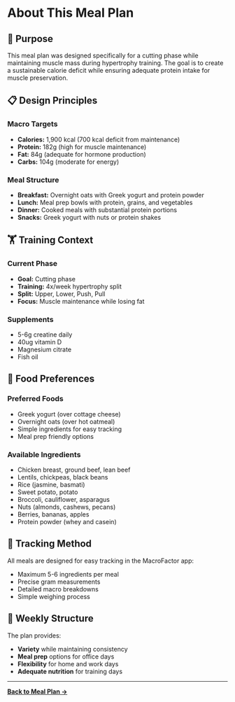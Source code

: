 # About This Meal Plan

## 🎯 Purpose

This meal plan was designed specifically for a cutting phase while maintaining muscle mass during hypertrophy training. The goal is to create a sustainable calorie deficit while ensuring adequate protein intake for muscle preservation.

## 📋 Design Principles

### Macro Targets
- **Calories:** 1,900 kcal (700 kcal deficit from maintenance)
- **Protein:** 182g (high for muscle maintenance)
- **Fat:** 84g (adequate for hormone production)
- **Carbs:** 104g (moderate for energy)

### Meal Structure
- **Breakfast:** Overnight oats with Greek yogurt and protein powder
- **Lunch:** Meal prep bowls with protein, grains, and vegetables
- **Dinner:** Cooked meals with substantial protein portions
- **Snacks:** Greek yogurt with nuts or protein shakes

## 🏋️ Training Context

### Current Phase
- **Goal:** Cutting phase
- **Training:** 4x/week hypertrophy split
- **Split:** Upper, Lower, Push, Pull
- **Focus:** Muscle maintenance while losing fat

### Supplements
- 5-6g creatine daily
- 40ug vitamin D
- Magnesium citrate
- Fish oil

## 🥗 Food Preferences

### Preferred Foods
- Greek yogurt (over cottage cheese)
- Overnight oats (over hot oatmeal)
- Simple ingredients for easy tracking
- Meal prep friendly options

### Available Ingredients
- Chicken breast, ground beef, lean beef
- Lentils, chickpeas, black beans
- Rice (jasmine, basmati)
- Sweet potato, potato
- Broccoli, cauliflower, asparagus
- Nuts (almonds, cashews, pecans)
- Berries, bananas, apples
- Protein powder (whey and casein)

## 📱 Tracking Method

All meals are designed for easy tracking in the MacroFactor app:
- Maximum 5-6 ingredients per meal
- Precise gram measurements
- Detailed macro breakdowns
- Simple weighing process

## 🔄 Weekly Structure

The plan provides:
- **Variety** while maintaining consistency
- **Meal prep** options for office days
- **Flexibility** for home and work days
- **Adequate nutrition** for training days

---

**[Back to Meal Plan →](/meal-plan)** 